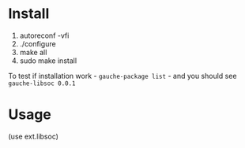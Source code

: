 # Install
1. autoreconf -vfi
2. ./configure
3. make all
4. sudo make install

To test if installation work - `gauche-package list` - and you should see
`gauche-libsoc 0.0.1`

# Usage
(use ext.libsoc)
